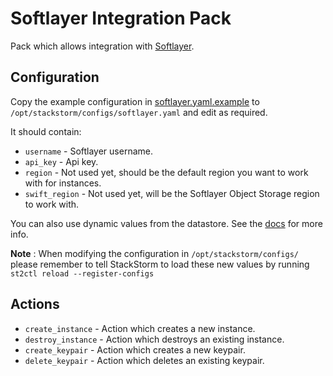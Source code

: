 # Softlayer Integration Pack

Pack which allows integration with [Softlayer](https://www.softlayer.com/).

## Configuration

Copy the example configuration in [softlayer.yaml.example](./softlayer.yaml.example)
to `/opt/stackstorm/configs/softlayer.yaml` and edit as required.

It should contain:

* ``username`` - Softlayer username.
* ``api_key`` - Api key.
* ``region`` - Not used yet, should be the default region you want to work with for instances.
* ``swift_region`` - Not used yet, will be the Softlayer Object Storage region to work with.

You can also use dynamic values from the datastore. See the
[docs](https://docs.stackstorm.com/reference/pack_configs.html) for more info.

**Note** : When modifying the configuration in `/opt/stackstorm/configs/` please
           remember to tell StackStorm to load these new values by running
           `st2ctl reload --register-configs`

## Actions

* ``create_instance`` - Action which creates a new instance.
* ``destroy_instance`` - Action which destroys an existing instance.
* ``create_keypair`` - Action which creates a new keypair.
* ``delete_keypair`` - Action which deletes an existing keypair.
